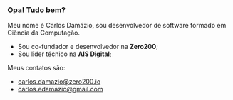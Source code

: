 ### Opa! Tudo bem?

Meu nome é Carlos Damázio, sou desenvolvedor de software formado em Ciência da Computação.

- Sou co-fundador e desenvolvedor na **Zero200**;
- Sou líder técnico na **AIS Digital**;

Meus contatos são:
- carlos.damazio@zero200.io
- carlos.edamazio@gmail.com
